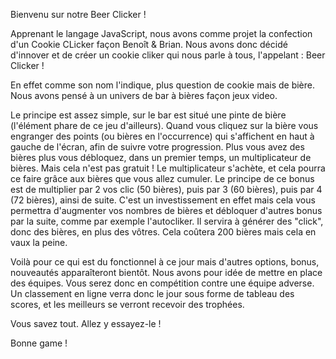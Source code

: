 Bienvenu sur notre Beer Clicker !

Apprenant le langage JavaScript, nous avons comme projet la confection d'un Cookie CLicker façon Benoît & Brian.
Nous avons donc décidé d'innover et de créer un cookie cliker qui nous parle à tous, l'appelant : Beer Clicker !

En effet comme son nom l'indique, plus question de cookie mais de bière. Nous avons pensé à un univers de bar à bières façon jeux video. 

Le principe est assez simple, sur le bar est situé une pinte de bière (l'élément phare de ce jeu d'ailleurs).
Quand vous cliquez sur la bière vous engranger des points (ou bières en l'occurrence) qui s'affichent en haut à gauche de l'écran, afin de suivre votre
progression.
Plus vous avez des bières plus vous débloquez, dans un premier temps, un multiplicateur de bières. Mais cela n'est pas gratuit ! Le multiplicateur s'achète,
et cela pourra ce faire grâce aux bières que vous allez cumuler. Le principe de ce bonus est de multiplier par 2 vos clic (50 bières), puis 
par 3 (60 bières), puis par 4 (72 bières), ainsi de suite.
C'est un investissement en effet mais cela vous permettra d'augmenter vos nombres de bières et débloquer d'autres bonus par la suite, comme par exemple
l'autocliker. Il servira à générer des "click", donc des bières, en plus des vôtres. Cela coûtera 200 bières mais cela en vaux la peine.

Voilà pour ce qui est du fonctionnel à ce jour mais d'autres options, bonus, nouveautés apparaîteront bientôt. Nous avons pour idée de mettre en place des 
équipes. Vous serez donc en compétition contre une équipe adverse. Un classement en ligne verra donc le jour sous forme de tableau des scores, et les 
meilleurs se verront recevoir des trophées.

Vous savez tout. Allez y essayez-le !

Bonne game !

